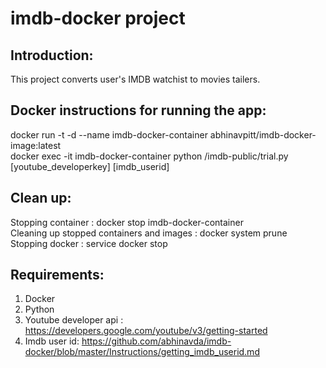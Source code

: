 # imdb-docker project

Introduction: 
------------  
This project converts user's IMDB watchist to movies tailers.

Docker instructions for running the app:
---------------------------------------  
docker run -t -d --name imdb-docker-container abhinavpitt/imdb-docker-image:latest  
docker exec -it imdb-docker-container python /imdb-public/trial.py [youtube_developerkey] [imdb_userid]

Clean up:  
--------  
Stopping container                        : docker stop imdb-docker-container  
Cleaning up stopped containers and images : docker system prune  
Stopping docker                           : service docker stop  

Requirements:  
------------  
1. Docker 
2. Python  
3. Youtube developer api : https://developers.google.com/youtube/v3/getting-started   
4. Imdb user id: https://github.com/abhinavda/imdb-docker/blob/master/Instructions/getting_imdb_userid.md   
